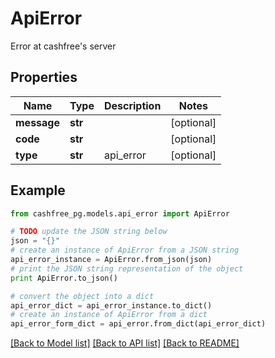 # ApiError

Error at cashfree's server

## Properties
Name | Type | Description | Notes
------------ | ------------- | ------------- | -------------
**message** | **str** |  | [optional] 
**code** | **str** |  | [optional] 
**type** | **str** | api_error | [optional] 

## Example

```python
from cashfree_pg.models.api_error import ApiError

# TODO update the JSON string below
json = "{}"
# create an instance of ApiError from a JSON string
api_error_instance = ApiError.from_json(json)
# print the JSON string representation of the object
print ApiError.to_json()

# convert the object into a dict
api_error_dict = api_error_instance.to_dict()
# create an instance of ApiError from a dict
api_error_form_dict = api_error.from_dict(api_error_dict)
```
[[Back to Model list]](../README.md#documentation-for-models) [[Back to API list]](../README.md#documentation-for-api-endpoints) [[Back to README]](../README.md)


